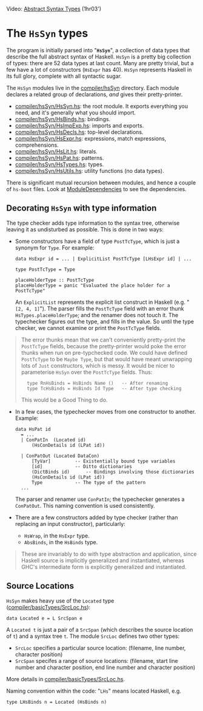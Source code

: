 
Video: [Abstract Syntax Types](http://www.youtube.com/watch?v=lw7kbUvAmK4&list=PLBkRCigjPwyeCSD_DFxpd246YIF7_RDDI) (1hr03')

# The `HsSyn` types


The program is initially parsed into "**`HsSyn`**", a collection of data types that describe the full abstract syntax of Haskell.  `HsSyn` is a pretty big collection of types: there are 52 data types at last count.  Many are pretty trivial, but a few have a lot of constructors (`HsExpr` has 40).  `HsSyn` represents Haskell in its full glory, complete with all syntactic sugar.


The `HsSyn` modules live in the [compiler/hsSyn](/ghc/ghc/tree/master/ghc/compiler/hsSyn) directory.  Each module declares a related group of declarations, *and* gives their pretty-printer.

- [compiler/hsSyn/HsSyn.hs](/ghc/ghc/tree/master/ghc/compiler/hsSyn/HsSyn.hs): the root module.  It exports everything you need, and it's generally what you should import.
- [compiler/hsSyn/HsBinds.hs](/ghc/ghc/tree/master/ghc/compiler/hsSyn/HsBinds.hs): bindings.
- [compiler/hsSyn/HsImpExp.hs](/ghc/ghc/tree/master/ghc/compiler/hsSyn/HsImpExp.hs): imports and exports.
- [compiler/hsSyn/HsDecls.hs](/ghc/ghc/tree/master/ghc/compiler/hsSyn/HsDecls.hs): top-level declarations.
- [compiler/hsSyn/HsExpr.hs](/ghc/ghc/tree/master/ghc/compiler/hsSyn/HsExpr.hs): expressions, match expressions, comprehensions.
- [compiler/hsSyn/HsLit.hs](/ghc/ghc/tree/master/ghc/compiler/hsSyn/HsLit.hs): literals.
- [compiler/hsSyn/HsPat.hs](/ghc/ghc/tree/master/ghc/compiler/hsSyn/HsPat.hs): patterns.
- [compiler/hsSyn/HsTypes.hs](/ghc/ghc/tree/master/ghc/compiler/hsSyn/HsTypes.hs): types.
- [compiler/hsSyn/HsUtils.hs](/ghc/ghc/tree/master/ghc/compiler/hsSyn/HsUtils.hs): utility functions (no data types).


There is significant mutual recursion between modules, and hence a couple of `hs-boot` files. Look at [ModuleDependencies](module-dependencies) to see the dependencies.

## Decorating `HsSyn` with type information


The type checker adds type information to the syntax tree, otherwise leaving it as undisturbed as possible.  This is done in two ways:

- Some constructors have a field of type `PostTcType`, which is just a synonym for `Type`. For example:

  ```wiki
  data HsExpr id = ... | ExplicitList PostTcType [LHsExpr id] | ...

  type PostTcType = Type

  placeHolderType :: PostTcType
  placeHolderType = panic "Evaluated the place holder for a PostTcType"
  ```

  An `ExplicitList` represents the explicit list construct in Haskell (e.g. "`[2, 4, 1]`"). The parser fills the `PostTcType` field with an error thunk `HsTypes.placeHolderType`; and the renamer does not touch it.  The typechecker figures out the type, and fills in the value.  So until the type checker, we cannot examine or print the `PostTcType` fields.

>
> The error thunks mean that we can't conveniently pretty-print the `PostTcType` fields, because the pretty-printer would poke the error thunks when run on pre-typchecked code.  We could have defined `PostTcType` to be `Maybe Type`, but that would have meant unwrapping lots of `Just` constructors, which is messy.  It would be nicer to parameterise `HsSyn` over the `PostTcType` fields.  Thus:
>
> ```wiki
>   type RnHsBinds = HsBinds Name ()   -- After renaming
>   type TcHsBinds = HsBinds Id Type   -- After type checking
> ```
>
>
> This would be a Good Thing to do.

- In a few cases, the typechecker moves from one constructor to another.  Example:

  ```wiki
  data HsPat id
    = ...
    | ConPatIn	(Located id)
  		(HsConDetails id (LPat id))

    | ConPatOut	(Located DataCon)
  		[TyVar]			-- Existentially bound type variables
  		[id]			-- Ditto dictionaries
  		(DictBinds id)		-- Bindings involving those dictionaries
  		(HsConDetails id (LPat id))
  		Type    		-- The type of the pattern
    ...
  ```

  The parser and renamer use `ConPatIn`; the typechecker generates a `ConPatOut`. This naming convention is used consistently.

- There are a few constructors added by type checker (rather than replacing an input constructor), particularly:

  - `HsWrap`, in the `HsExpr` type.
  - `AbsBinds`, in the `HsBinds` type.

>
> These are invariably to do with type abstraction and application, since Haskell source is implicitly generalized and instantiated, whereas GHC's intermediate form is explicitly generalized and instantiated.

## Source Locations

`HsSyn` makes heavy use of the `Located` type ([compiler/basicTypes/SrcLoc.hs](/ghc/ghc/tree/master/ghc/compiler/basicTypes/SrcLoc.hs)):

```wiki
data Located e = L SrcSpan e
```


A `Located t` is just a pair of a `SrcSpan` (which describes the source location of `t`) and a syntax tree `t`.  The module `SrcLoc` defines two other types:

- `SrcLoc` specifies a particular source location: (filename, line number, character position)
- `SrcSpan` specifes a range of source locations: (filename, start line number and character position, end line number and character position)


More details in [compiler/basicTypes/SrcLoc.hs](/ghc/ghc/tree/master/ghc/compiler/basicTypes/SrcLoc.hs).


Naming convention within the code: "`LHs`" means located Haskell, e.g.

```wiki
type LHsBinds n = Located (HsBinds n)
```